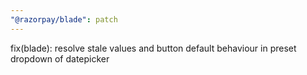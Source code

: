 ```yaml
---
"@razorpay/blade": patch
---
```


fix(blade): resolve stale values and button default behaviour in preset dropdown of datepicker

